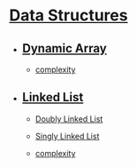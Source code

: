 # [Data Structures](https://github.com/amirrezarajabi/Data-Structures-Algorithms/tree/master/Data-Structures)

* ## [Dynamic Array](https://github.com/amirrezarajabi/Data-Structures-Algorithms/tree/master/Data-Structures/Dynamic-Array)

     *  [complexity](https://github.com/amirrezarajabi/Data-Structures-Algorithms/tree/master/Data-Structures/Dynamic-Array/complexity.png)

* ## [Linked List](https://github.com/amirrezarajabi/Data-Structures-Algorithms/tree/master/Data-Structures/Linked-List)

  *   [Doubly Linked List](https://github.com/amirrezarajabi/Data-Structures-Algorithms/blob/master/Data-Structures/Linked-List/DoublyLinkedList.java)

  *   [Singly Linked List](https://github.com/amirrezarajabi/Data-Structures-Algorithms/blob/master/Data-Structures/Linked-List/SinglyLinkedList.java)

  *   [complexity](https://github.com/amirrezarajabi/Data-Structures-Algorithms/tree/master/Data-Structures/Linked-List/complexity.png)

